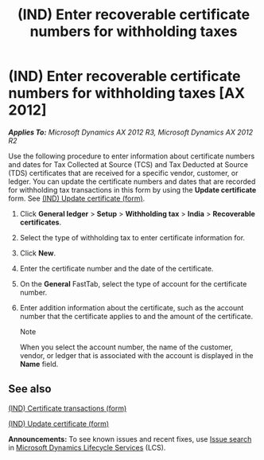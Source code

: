 ﻿---
title: (IND) Enter recoverable certificate numbers for withholding taxes
TOCTitle: (IND) Enter recoverable certificate numbers for withholding taxes
ms:assetid: 003bdb19-67cc-4f06-8979-be02b6886fba
ms:mtpsurl: https://technet.microsoft.com/en-us/library/JJ664424(v=AX.60)
ms:contentKeyID: 49385512
ms.date: 04/18/2014
mtps_version: v=AX.60
---

# (IND) Enter recoverable certificate numbers for withholding taxes [AX 2012]


_**Applies To:** Microsoft Dynamics AX 2012 R3, Microsoft Dynamics AX 2012 R2_

Use the following procedure to enter information about certificate numbers and dates for Tax Collected at Source (TCS) and Tax Deducted at Source (TDS) certificates that are received for a specific vendor, customer, or ledger. You can update the certificate numbers and dates that are recorded for withholding tax transactions in this form by using the **Update certificate** form. See [(IND) Update certificate (form)](https://technet.microsoft.com/en-us/library/jj664755\(v=ax.60\)).

1.  Click **General ledger** \> **Setup** \> **Withholding tax** \> **India** \> **Recoverable certificates**.

2.  Select the type of withholding tax to enter certificate information for.

3.  Click **New**.

4.  Enter the certificate number and the date of the certificate.

5.  On the **General** FastTab, select the type of account for the certificate number.

6.  Enter addition information about the certificate, such as the account number that the certificate applies to and the amount of the certificate.
    

    > [!NOTE]
    > <P>When you select the account number, the name of the customer, vendor, or ledger that is associated with the account is displayed in the <STRONG>Name</STRONG> field.</P>



## See also

[(IND) Certificate transactions (form)](https://technet.microsoft.com/en-us/library/jj664769\(v=ax.60\))

[(IND) Update certificate (form)](https://technet.microsoft.com/en-us/library/jj664755\(v=ax.60\))

  
**Announcements:** To see known issues and recent fixes, use [Issue search](http://go.microsoft.com/fwlink/?linkid=389258) in [Microsoft Dynamics Lifecycle Services](http://go.microsoft.com/fwlink/?linkid=306505) (LCS).

